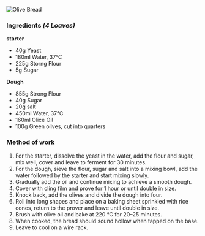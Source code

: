 ![Olive Bread](resource:assets/images/breadDoughProducts/olive_bread.png)

### **Ingredients** *(4 Loaves)*

**starter**
- 40g Yeast
- 180ml Water, 37°C
- 225g Storng Flour
- 5g Sugar

**Dough**
- 855g Strong Flour
- 40g Sugar
- 20g salt
- 450ml Water, 37°C
- 160ml Olice Oil
- 100g Green olives, cut into quarters


### **Method of work**
1. For the starter, dissolve the yeast in the water, add the flour and sugar, mix well, cover and leave to ferment for 30 minutes.
2. For the dough, sieve the flour, sugar and salt into a mixing bowl, add the water followed by the starter and start mixing slowly.
3. Gradually add the oil and continue mixing to achieve a smooth dough.
4. Cover with cling film and prove for 1 hour or until double in size.
5. Knock back, add the olives and divide the dough into four.
6. Roll into long shapes and place on a baking sheet sprinkled with rice cones, return to the prover and leave until double in size.
7. Brush with olive oil and bake at 220 °C for 20–25 minutes.
8. When cooked, the bread should sound hollow when tapped on the base.
9. Leave to cool on a wire rack.